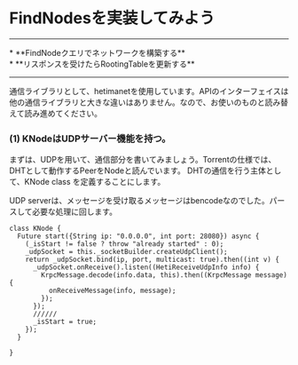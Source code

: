 # FindNodesを実装してみよう
<hr>
* **FindNodeクエリでネットワークを構築する**
<br>
* **リスポンスを受けたらRootingTableを更新する**
<br>
<hr>


通信ライブラリとして、hetimanetを使用しています。APIのインターフェイスは他の通信ライブラリと大きな違いはありません。なので、お使いのものと読み替えて読み進めてください。


### (1) KNodeはUDPサーバー機能を持つ。

まずは、UDPを用いて、通信部分を書いてみましょう。Torrentの仕様では、DHTとして動作するPeerをNodeと読んでいます。
DHTの通信を行う主体として、KNode class を定義することにします。

UDP serverは、メッセージを受け取るメッセージはbencodeなのでした。パースして必要な処理に回します。

```
class KNode {
  Future start({String ip: "0.0.0.0", int port: 28080}) async {
    (_isStart != false ? throw "already started" : 0);
    _udpSocket = this._socketBuilder.createUdpClient();
    return _udpSocket.bind(ip, port, multicast: true).then((int v) {
      _udpSocket.onReceive().listen((HetiReceiveUdpInfo info) {
        KrpcMessage.decode(info.data, this).then((KrpcMessage message) {
          onReceiveMessage(info, message);
        });
      });
      //////
      _isStart = true;
    });
  }

}
```

